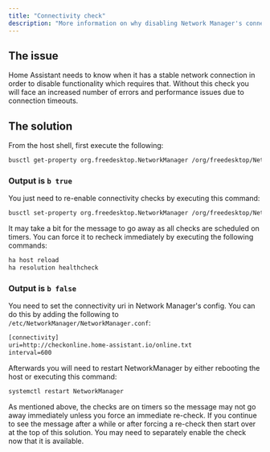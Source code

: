 ```yaml
---
title: "Connectivity check"
description: "More information on why disabling Network Manager's connectivity check marks the installation as unsupported."
---
```


## The issue

Home Assistant needs to know when it has a stable network connection in order to disable functionality which requires that.
Without this check you will face an increased number of errors and performance issues due to connection timeouts.

## The solution

From the host shell, first execute the following:

```sh
busctl get-property org.freedesktop.NetworkManager /org/freedesktop/NetworkManager org.freedesktop.NetworkManager ConnectivityCheckAvailable
```

### Output is `b true`

You just need to re-enable connectivity checks by executing this command:

```sh
busctl set-property org.freedesktop.NetworkManager /org/freedesktop/NetworkManager org.freedesktop.NetworkManager ConnectivityCheckEnabled b true
```

It may take a bit for the message to go away as all checks are scheduled on timers. You can force it to recheck immediately by executing the following commands:

```sh
ha host reload
ha resolution healthcheck
```

### Output is `b false`

You need to set the connectivity uri in Network Manager's config. You can do this by adding the following to `/etc/NetworkManager/NetworkManager.conf`:

```txt
[connectivity]
uri=http://checkonline.home-assistant.io/online.txt
interval=600
```

Afterwards you will need to restart NetworkManager by either rebooting the host or executing this command:

```sh
systemctl restart NetworkManager
```

As mentioned above, the checks are on timers so the message may not go away immediately unless you force an immediate re-check. If you continue to see the message after a while or after forcing a re-check then start over at the top of this solution. You may need to separately enable the check now that it is available.
